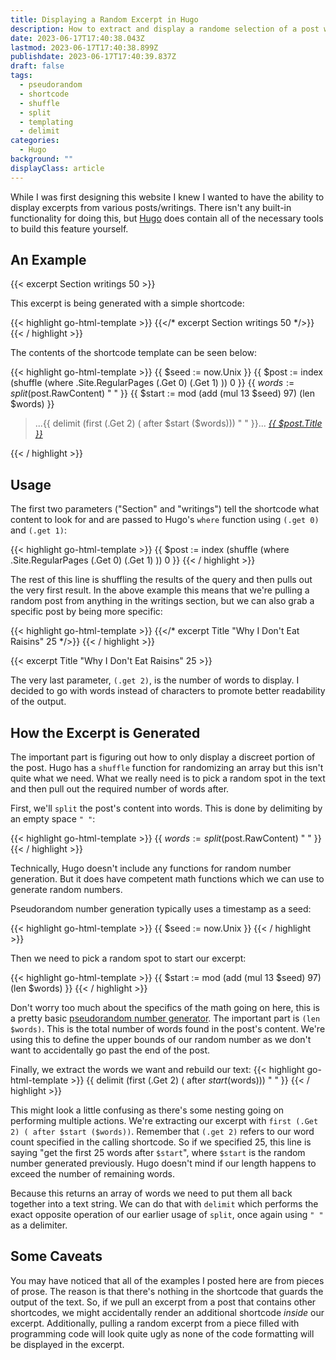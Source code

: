```yaml
---
title: Displaying a Random Excerpt in Hugo
description: How to extract and display a randome selection of a post with a Hugo shortcode
date: 2023-06-17T17:40:38.043Z
lastmod: 2023-06-17T17:40:38.899Z
publishdate: 2023-06-17T17:40:39.837Z
draft: false
tags:
  - pseudorandom
  - shortcode
  - shuffle
  - split
  - templating
  - delimit
categories:
  - Hugo
background: ""
displayClass: article
---
```


While I was first designing this website I knew I wanted to have the ability to display excerpts from various posts/writings. There isn't any built-in functionality for doing this, but [Hugo](https://gohugo.io/) does contain all of the necessary tools to build this feature yourself.

<!--more-->

## An Example

{{< excerpt Section writings 50 >}}

This excerpt is being generated with a simple shortcode:

{{< highlight go-html-template >}}
{{</* excerpt Section writings 50 */>}}
{{< / highlight >}}

The contents of the shortcode template can be seen below:

{{< highlight go-html-template >}}
{{ $seed := now.Unix }}
{{ $post := index (shuffle (where .Site.RegularPages (.Get 0) (.Get 1) )) 0 }}
{{ $words := split ($post.RawContent) " " }}
{{ $start := mod (add (mul 13 $seed) 97) (len $words) }}
<blockquote>
    ...{{ delimit (first (.Get 2) ( after $start ($words))) " " }}...
    <cite><a href="{{ $post.RelPermalink }}">{{ $post.Title }}</a></cite>
</blockquote>
{{< / highlight >}}

## Usage

The first two parameters ("Section" and "writings") tell the shortcode what content to look for and are passed to Hugo's `where` function using `(.get 0)` and `(.get 1)`:

{{< highlight go-html-template >}}
{{ $post := index (shuffle (where .Site.RegularPages (.Get 0) (.Get 1) )) 0 }}
{{< / highlight >}}

The rest of this line is shuffling the results of the query and then pulls out the very first result. In the above example this means that we're pulling a random post from anything in the writings section, but we can also grab a specific post by being more specific:

{{< highlight go-html-template >}}
{{</* excerpt Title "Why I Don't Eat Raisins" 25 */>}}
{{< / highlight >}}

{{< excerpt Title "Why I Don't Eat Raisins" 25 >}}

The very last parameter, `(.get 2)`, is the number of words to display. I decided to go with words instead of characters to promote better readability of the output.

## How the Excerpt is Generated

The important part is figuring out how to only display a discreet portion of the post. Hugo has a `shuffle` function for randomizing an array but this isn't quite what we need. What we really need is to pick a random spot in the text and then pull out the required number of words after.

First, we'll `split` the post's content into words. This is done by delimiting by an empty space `" "`:

{{< highlight go-html-template >}}
{{ $words := split ($post.RawContent) " " }}
{{< / highlight >}}

Technically, Hugo doesn't include any functions for random number generation. But it does have competent math functions which we can use to generate random numbers.

Pseudorandom number generation typically uses a timestamp as a seed:

{{< highlight go-html-template >}}
{{ $seed := now.Unix }}
{{< / highlight >}}

Then we need to pick a random spot to start our excerpt:

{{< highlight go-html-template >}}
{{ $start := mod (add (mul 13 $seed) 97) (len $words) }}
{{< / highlight >}}

Don't worry too much about the specifics of the math going on here, this is a pretty basic [pseudorandom number generator](https://en.wikipedia.org/wiki/Pseudorandom_number_generator). The important part is `(len $words)`. This is the total number of words found in the post's content. We're using this to define the upper bounds of our random number as we don't want to accidentally go past the end of the post.

Finally, we extract the words we want and rebuild our text:
{{< highlight go-html-template >}}
{{ delimit (first (.Get 2) ( after $start ($words))) " " }}
{{< / highlight >}}

This might look a little confusing as there's some nesting going on performing multiple actions. We're extracting our excerpt with `first (.Get 2) ( after $start ($words))`. Remember that `(.get 2)` refers to our word count specified in the calling shortcode. So if we specified 25, this line is saying "get the first 25 words after `$start`", where `$start` is the random number generated previously. Hugo doesn't mind if our length happens to exceed the number of remaining words.

Because this returns an array of words we need to put them all back together into a text string. We can do that with `delimit` which performs the exact opposite operation of our earlier usage of `split`, once again using `" "` as a delimiter.

## Some Caveats

You may have noticed that all of the examples I posted here are from pieces of prose. The reason is that there's nothing in the shortcode that guards the output of the text. So, if we pull an excerpt from a post that contains other shortcodes, we might accidentally render an additional shortcode *inside* our excerpt. Additionally, pulling a random excerpt from a piece filled with programming code will look quite ugly as none of the code formatting will be displayed in the excerpt.
